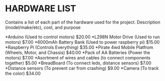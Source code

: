 # HARDWARE LIST

Contains a list of each part of the hardware used for the project. Description (model/make/etc), cost, and purpose

*Arduino (Used to control motors) $20.00
*L298N Motor Drive (Used to run motors) $7.00
*6000mAh Battery Bank (Used to power raspberry pi) $15.00
*Raspberry Pi (Controls Everything) $35.00
*Pirate 4wd Mobile Platfrom (Wheels, Motor, and Chassis) $40.00
*Pack of AA Batteries (Power the motors) $7.00
*Asortment of wires and cables (to connect components together) $5.00
*BreadBoard (To connect leds, distance sensors) $7.00
*Distance sensors (To prevent car from crashing) $9.00
*Camera (To track the color) $34.00




